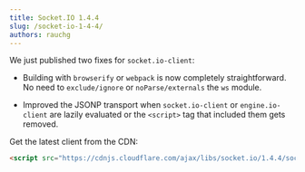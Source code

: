 ```yaml
---
title: Socket.IO 1.4.4
slug: /socket-io-1-4-4/
authors: rauchg
---
```


We just published two fixes for `socket.io-client`:

- Building with `browserify` or `webpack` is now completely straightforward. No need to `exclude/ignore` or `noParse/externals` the `ws` module.

- Improved the JSONP transport when `socket.io-client` or `engine.io-client` are lazily evaluated or the `<script>` tag that included them gets removed.

<!--truncate-->

Get the latest client from the CDN:

```html
<script src="https://cdnjs.cloudflare.com/ajax/libs/socket.io/1.4.4/socket.io.min.js"></script>
```
